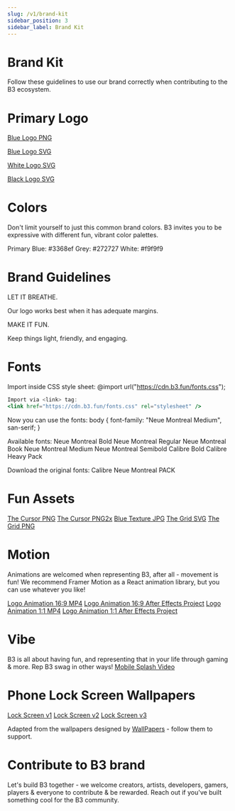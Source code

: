 ```yaml
---
slug: /v1/brand-kit
sidebar_position: 3
sidebar_label: Brand Kit
---
```


# Brand Kit

Follow these guidelines to use our brand correctly when contributing to the B3 ecosystem.

# Primary Logo
[Blue Logo PNG](assets/brand-kit/b3_logo@.png)

[Blue Logo SVG](assets/brand-kit/b3_logo.svg)

[White Logo SVG](assets/brand-kit/b3_logo_white.svg)

[Black Logo SVG](assets/brand-kit/b3_logo_black.svg)

# Colors

Don't limit yourself to just this common brand colors.  B3 invites you to be expressive with different fun, vibrant color palettes.

Primary Blue: #3368ef
Grey: #272727
White: #f9f9f9

# Brand Guidelines

LET IT BREATHE.

Our logo works best when it has adequate margins.

MAKE IT FUN.

Keep things light, friendly, and engaging.

# Fonts

Import inside CSS style sheet:
@import url("https://cdn.b3.fun/fonts.css");

```jsx
Import via <link> tag:
<link href="https://cdn.b3.fun/fonts.css" rel="stylesheet" />
```

Now you can use the fonts:
body { font-family: "Neue Montreal Medium", san-serif; }

Available fonts:
Neue Montreal Bold
Neue Montreal Regular
Neue Montreal Book
Neue Montreal Medium
Neue Montreal Semibold
Calibre Bold
Calibre Heavy
Pack

Download the original fonts:
Calibre
Neue Montreal
PACK

# Fun Assets

[The Cursor PNG](assets/brand-kit/cursor.png)
[The Cursor PNG2x](assets/brand-kit/cursor@2x.png)
[Blue Texture JPG](assets/brand-kit/b3-bg-texture.jpg)
[The Grid SVG](assets/brand-kit/b3_grid.svg)
[The Grid PNG](assets/brand-kit/b3_grid.png)

# Motion

Animations are welcomed when representing B3, after all - movement is fun!
We recommend Framer Motion as a React animation library, but you can use whatever you like!

[Logo Animation 16:9 MP4](assets/brand-kit/b3-logo-animation-wide.mp4)
[Logo Animation 16:9 After Effects Project](assets/brand-kit/b3-logo-animation-after-effects-project-wide.zip)
[Logo Animation 1:1 MP4](assets/brand-kit/b3-logo-animation-square.mp4)
[Logo Animation 1:1 After Effects Project](assets/brand-kit/b3-logo-animation-after-effects-project-square.zip)

# Vibe

B3 is all about having fun, and representing that in your life through gaming & more. Rep B3 swag in other ways!
[Mobile Splash Video](assets/brand-kit/mobile-splash.mp4)

# Phone Lock Screen Wallpapers
[Lock Screen v1](assets/brand-kit/b3-iphone-wallpaper-v1.png)
[Lock Screen v2](assets/brand-kit/b3-iphone-wallpaper-v2.png)
[Lock Screen v3](assets/brand-kit/b3-iphone-wallpaper-v3.png)

Adapted from the wallpapers designed by [WallPapers](https://twitter.com/Papers_app) - follow them to support.

# Contribute to B3 brand

Let's build B3 together - we welcome creators, artists, developers, gamers, players & everyone to contribute & be rewarded. Reach out if you've built something cool for the B3 community.